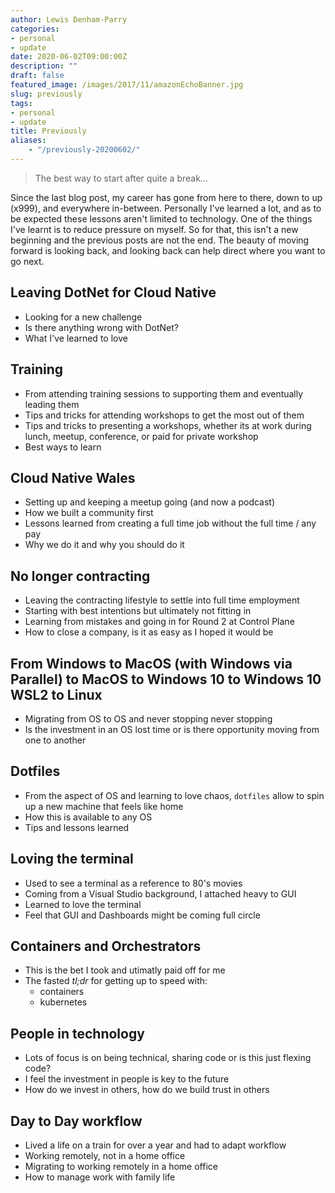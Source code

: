 ```yaml
---
author: Lewis Denham-Parry
categories:
- personal
- update
date: 2020-06-02T09:00:00Z
description: ""
draft: false
featured_image: /images/2017/11/amazonEchoBanner.jpg
slug: previously
tags:
- personal
- update
title: Previously
aliases:
    - "/previously-20200602/"
---
```


> The best way to start after quite a break...

Since the last blog post, my career has gone from here to there, down to up (x999), and everywhere in-between.
Personally I've learned a lot, and as to be expected these lessons aren't limited to technology.
One of the things I've learnt is to reduce pressure on myself.  So for that, this isn't a new beginning and the previous posts are not the end.
The beauty of moving forward is looking back, and looking back can help direct where you want to go next.

## Leaving DotNet for Cloud Native

- Looking for a new challenge
- Is there anything wrong with DotNet?
- What I've learned to love

## Training

- From attending training sessions to supporting them and eventually leading them
- Tips and tricks for attending workshops to get the most out of them
- Tips and tricks to presenting a workshops, whether its at work during lunch, meetup, conference, or paid for private workshop 
- Best ways to learn

## Cloud Native Wales

- Setting up and keeping a meetup going (and now a podcast)
- How we built a community first
- Lessons learned from creating a full time job without the full time / any pay
- Why we do it and why you should do it

## No longer contracting

- Leaving the contracting lifestyle to settle into full time employment
- Starting with best intentions but ultimately not fitting in
- Learning from mistakes and going in for Round 2 at Control Plane
- How to close a company, is it as easy as I hoped it would be

## From Windows to MacOS (with Windows via Parallel) to MacOS to Windows 10 to Windows 10 WSL2 to Linux

- Migrating from OS to OS and never stopping never stopping
- Is the investment in an OS lost time or is there opportunity moving from one to another

## Dotfiles

- From the aspect of OS and learning to love chaos, `dotfiles` allow to spin up a new machine that feels like home
- How this is available to any OS
- Tips and lessons learned

## Loving the terminal

- Used to see a terminal as a reference to 80's movies
- Coming from a Visual Studio background, I attached heavy to GUI
- Learned to love the terminal
- Feel that GUI and Dashboards might be coming full circle

## Containers and Orchestrators

- This is the bet I took and utimatly paid off for me
- The fasted *tl;dr* for getting up to speed with:
  - containers
  - kubernetes

## People in technology

- Lots of focus is on being technical, sharing code or is this just flexing code?
- I feel the investment in people is key to the future
- How do we invest in others, how do we build trust in others

## Day to Day workflow

- Lived a life on a train for over a year and had to adapt workflow
- Working remotely, not in a home office
- Migrating to working remotely in a home office
- How to manage work with family life
